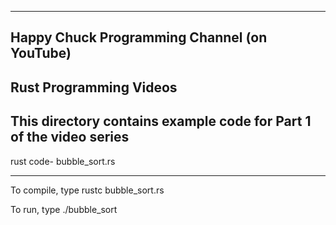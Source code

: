 -----------------------------------------------------------------------------------
Happy Chuck Programming Channel (on YouTube)
-----------------------------------------------------------------------------------
Rust Programming Videos 
-----------------------------------------------------------------------------------
This directory contains example code for Part 1 of the video series
-----------------------------------------------------------------------------------

rust code-
bubble_sort.rs 

------------------------------
To compile, type
rustc bubble_sort.rs 

To run, type
./bubble_sort

